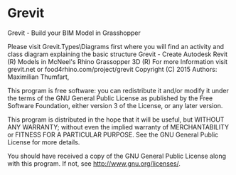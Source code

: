 # Grevit
Grevit - Build your BIM Model in Grasshopper

Please visit Grevit.Types\Diagrams first where you will find an activity and class diagram explaining the basic structure 
Grevit - Create Autodesk Revit (R) Models in McNeel's Rhino Grassopper 3D (R)
For more Information visit grevit.net or food4rhino.com/project/grevit
Copyright (C) 2015
Authors: Maximilian Thumfart,

This program is free software: you can redistribute it and/or modify
it under the terms of the GNU General Public License as published by
the Free Software Foundation, either version 3 of the License, or
any later version.

This program is distributed in the hope that it will be useful,
but WITHOUT ANY WARRANTY; without even the implied warranty of
MERCHANTABILITY or FITNESS FOR A PARTICULAR PURPOSE.  See the
GNU General Public License for more details.

You should have received a copy of the GNU General Public License
along with this program.  If not, see <http://www.gnu.org/licenses/>.
